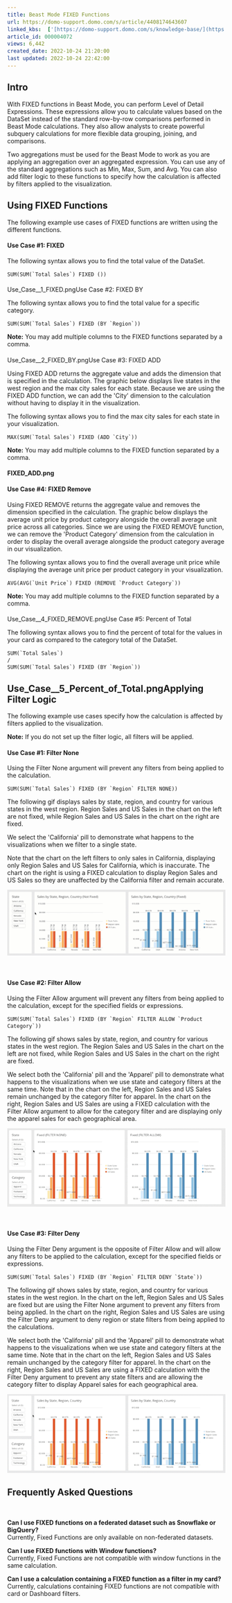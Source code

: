 ```yaml
---
title: Beast Mode FIXED Functions
url: https://domo-support.domo.com/s/article/4408174643607
linked_kbs:  ['[https://domo-support.domo.com/s/knowledge-base/](https://domo-support.domo.com/s/knowledge-base/)', '[https://domo-support.domo.com/s/](https://domo-support.domo.com/s/)', '[https://domo-support.domo.com/s/topic/0TO5w000000ZamoGAC](https://domo-support.domo.com/s/topic/0TO5w000000ZamoGAC)', '[https://domo-support.domo.com/s/topic/0TO5w000000ZanAGAS](https://domo-support.domo.com/s/topic/0TO5w000000ZanAGAS)', '[https://domo-support.domo.com/s/article/4408174643607](https://domo-support.domo.com/s/article/4408174643607)', '[https://domo-support.domo.com/s/topic/0TO5w000000ZanAGAS/beast-mode](https://domo-support.domo.com/s/topic/0TO5w000000ZanAGAS/beast-mode)', '[https://domo-support.domo.com/s/article/360043429933](https://domo-support.domo.com/s/article/360043429933)', '[https://domo-support.domo.com/s/article/360043429953](https://domo-support.domo.com/s/article/360043429953)', '[https://domo-support.domo.com/s/article/360042925494](https://domo-support.domo.com/s/article/360042925494)', '[https://domo-support.domo.com/s/article/360043429913](https://domo-support.domo.com/s/article/360043429913)', '[https://domo-support.domo.com/s/login/](https://domo-support.domo.com/s/login/)']
article_id: 000004072
views: 6,442
created_date: 2022-10-24 21:20:00
last updated: 2022-10-24 22:42:00
---
```




Intro
-----


With FIXED functions in Beast Mode, you can perform Level of Detail Expressions. These expressions allow you to calculate values based on the DataSet instead of the standard row-by-row comparisons performed in Beast Mode calculations. They also allow analysts to create powerful subquery calculations for more flexible data grouping, joining, and comparisons. 


Two aggregations must be used for the Beast Mode to work as you are applying an aggregation over an aggregated expression. You can use any of the standard aggregations such as Min, Max, Sum, and Avg. You can also add filter logic to these functions to specify how the calculation is affected by filters applied to the visualization.


Using FIXED Functions
---------------------


The following example use cases of FIXED functions are written using the different functions.


#### Use Case #1: FIXED


The following syntax allows you to find the total value of the DataSet.



```
SUM(SUM(`Total Sales`) FIXED ())
```

#### 
Use_Case__1_FIXED.pngUse Case #2: FIXED BY


The following syntax allows you to find the total value for a specific category.



```
SUM(SUM(`Total Sales`) FIXED (BY `Region`))
```






**Note:** You may add multiple columns to the FIXED functions separated by a comma.



#### 
Use_Case__2_FIXED_BY.pngUse Case #3: FIXED ADD


Using FIXED ADD returns the aggregate value and adds the dimension that is specified in the calculation. The graphic below displays live states in the west region and the max city sales for each state. Because we are using the FIXED ADD function, we can add the 'City' dimension to the calculation without having to display it in the visualization. 


The following syntax allows you to find the max city sales for each state in your visualization. 



```
MAX(SUM(`Total Sales`) FIXED (ADD `City`))
```






**Note:** You may add multiple columns to the FIXED function separated by a comma.



#### FIXED_ADD.png


#### Use Case #4: FIXED Remove


Using FIXED REMOVE returns the aggregate value and removes the dimension specified in the calculation. The graphic below displays the average unit price by product category alongside the overall average unit price across all categories. Since we are using the FIXED REMOVE function, we can remove the 'Product Category' dimension from the calculation in order to display the overall average alongside the product category average in our visualization. 


The following syntax allows you to find the overall average unit price while displaying the average unit price per product category in your visualization.



```
AVG(AVG(`Unit Price`) FIXED (REMOVE `Product Category`))
```






**Note:** You may add multiple columns to the FIXED function separated by a comma.



#### 
Use_Case__4_FIXED_REMOVE.pngUse Case #5: Percent of Total


The following syntax allows you to find the percent of total for the values in your card as compared to the category total of the DataSet.



```
SUM(`Total Sales`)  
/  
SUM(SUM(`Total Sales`) FIXED (BY `Region`))
```


Use_Case__5_Percent_of_Total.pngApplying Filter Logic
------------------------------------------------------


The following example use cases specify how the calculation is affected by filters applied to the visualization.







**Note:** If you do not set up the filter logic, all filters will be applied.




#### Use Case #1: Filter None


Using the Filter None argument will prevent any filters from being applied to the calculation.



```
SUM(SUM(`Total Sales`) FIXED (BY `Region` FILTER NONE))
```

The following gif displays sales by state, region, and country for various states in the west region. Region Sales and US Sales in the chart on the left are not fixed, while Region Sales and US Sales in the chart on the right are fixed.


We select the 'California' pill to demonstrate what happens to the visualizations when we filter to a single state.


Note that the chart on the left filters to only sales in California, displaying only Region Sales and US Sales for California, which is inaccurate. The chart on the right is using a FIXED calculation to display Region Sales and US Sales so they are unaffected by the California filter and remain accurate.


![Filter_None.gif](Filter_None.gif)


 


#### Use Case #2: Filter Allow


Using the Filter Allow argument will prevent any filters from being applied to the calculation, except for the specified fields or expressions.



```
SUM(SUM(`Total Sales`) FIXED (BY `Region` FILTER ALLOW `Product Category`))
```

The following gif shows sales by state, region, and country for various states in the west region. The Region Sales and US Sales in the chart on the left are not fixed, while Region Sales and US Sales in the chart on the right are fixed.


We select both the 'California' pill and the 'Apparel' pill to demonstrate what happens to the visualizations when we use state and category filters at the same time. Note that in the chart on the left, Region Sales and US Sales remain unchanged by the category filter for apparel. In the chart on the right, Region Sales and US Sales are using a FIXED calculation with the Filter Allow argument to allow for the category filter and are displaying only the apparel sales for each geographical area.


![Filter_Allow.gif](Filter_Allow.gif)


 


#### Use Case #3: Filter Deny


Using the Filter Deny argument is the opposite of Filter Allow and will allow any filters to be applied to the calculation, except for the specified fields or expressions.



```
SUM(SUM(`Total Sales`) FIXED (BY `Region` FILTER DENY `State`))
```

The following gif shows sales by state, region, and country for various states in the west region. In the chart on the left, Region Sales and US Sales are fixed but are using the Filter None argument to prevent any filters from being applied. In the chart on the right, Region Sales and US Sales are using the Filter Deny argument to deny region or state filters from being applied to the calculations.


We select both the 'California' pill and the 'Apparel' pill to demonstrate what happens to the visualizations when we use state and category filters at the same time. Note that in the chart on the left, Region Sales and US Sales remain unchanged by the category filter for apparel. In the chart on the right, Region Sales and US Sales are using a FIXED calculation with the Filter Deny argument to prevent any state filters and are allowing the category filter to display Apparel sales for each geographical area. 


![Filter_Deny.gif](Filter_Deny.gif)


Frequently Asked Questions
--------------------------


 


**Can I use FIXED functions on a federated dataset such as Snowflake or BigQuery?**  
Currently, Fixed Functions are only available on non-federated datasets.


**Can I use FIXED functions with Window functions?**  
Currently, Fixed Functions are not compatible with window functions in the same calculation.


**Can I use a calculation containing a FIXED function as a filter in my card?**  
Currently, calculations containing FIXED functions are not compatible with card or Dashboard filters.


 

